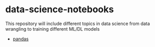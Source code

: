 # data-science-notebooks
This repository will include different topics in data science from data wrangling to training different ML/DL models

* [pandas](#pandas)
